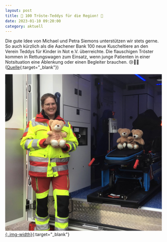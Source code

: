 ```yaml
---
layout: post
title: 🧸 100 Tröste-Teddys für die Region! 🧸
date: 2023-01-10 09:20:00
category: aktuell
---
```


Die gute Idee von Michael und Petra Siemons unterstützen wir stets gerne. So auch kürzlich als die Aachener Bank 100 neue Kuscheltiere an den Verein Teddys für Kinder in Not e.V. überreichte.
Die flauschigen Tröster kommen in Rettungswagen zum Einsatz, wenn junge Patienten in einer Notsituation eine Ablenkung oder einen Begleiter brauchen. 😢🐻🥰 ([Quelle](https://www.facebook.com/AachenerBankeG/posts/pfbid0YGBtyoJLA3tVGL8qB61rNMiGMAqzwukuBtSEX9RzPvZH5de5W1tqEjVvDuMvuiQWl?__cft__[0]=AZVuZSu-lfNm2-f6bRUVl7SqOFak9d_Gbl4Vsx_omKdTMkbxsOt5ohR1rLFM2VqJcMrDlKvBgNY3MrXY4uozyYMk7nRFpDcFilOHA25YomjJaUczuzJhNOTJ7LTcwo1C448fy8y4KzAKlBFnKer8rRne8nQRYgd4v_GYXD5JkIe-pGbynrRIkI59I291Jo4ipJ7AfSWAUNdfKm9yUkat_H2C&__tn__=%2CO%2CP-R){:target="\_blank"})

[![Sanitäterin mit Teddy](/assets/aachener-bank-100.jpg){:.img-width}](/assets/aachener-bank-100.jpg){:target="\_blank"}
